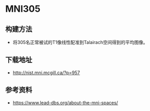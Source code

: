 # MNI305

## 构建方法

* 将305名正常被试的T1像线性配准到Talairach空间得到的平均图像。

## 下载地址

* <http://nist.mni.mcgill.ca/?p=957>

## 参考资料

* <https://www.lead-dbs.org/about-the-mni-spaces/>
